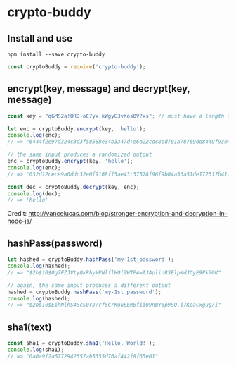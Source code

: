 # crypto-buddy

## Install and use

`npm install --save crypto-buddy`

```javascript
const cryptoBuddy = require('crypto-buddy');
```

## encrypt(key, message) and decrypt(key, message)

```javascript
const key = "qGMS2a!ORD-oC7yx.kWgyG3vKos0V?xs"; // must have a length of 32

let enc = cryptoBuddy.encrypt(key, 'hello');
console.log(enc);
// => "6444f2e97d324c3d3f58588e34b3347d:e6a22cdc8ed701a78769dd8449f9304d"

// the same input produces a randomized output
enc = cryptoBuddy.encrypt(key, 'hello');
console.log(enc);
// => "032d12cece9a0ddc32e0f9168ff5ae43:37578f96f9b04a36a51de172517b41f4"

const dec = cryptoBuddy.decrypt(key, enc);
console.log(dec);
// => 'hello'
```

Credit: http://vancelucas.com/blog/stronger-encryption-and-decryption-in-node-js/


## hashPass(password)

```javascript
let hashed = cryptoBuddy.hashPass('my-1st_password');
console.log(hashed);
// => "$2b$10$0g7FZJVtyQkRhyYPNlflHOlZWTPAwIJAplinRSElpKdJCyE9Pk70K"

// again, the same input produces a different output
hashed = cryptoBuddy.hashPass('my-1st_password');
console.log(hashed);
// => "$2b$10$EihNlhS4ScS0rJ/rf5CrKuuEEMBfii09nBY6p9SQ.i7KeaCxgug/i"
```

## sha1(text)

```javascript
const sha1 = cryptoBuddy.sha1('Hello, World!');
console.log(sha1);
// => "0a0a9f2a6772942557ab5355d76af442f8f65e01"
```

